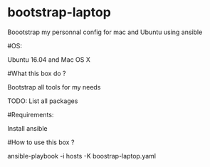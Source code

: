 # bootstrap-laptop
Boootstrap my personnal config for mac and Ubuntu using ansible

#OS:

Ubuntu 16.04 and Mac OS X

#What this box do ?

Bootstrap all tools for my needs

TODO: List all packages

#Requirements:

Install ansible

#How to use this box ?

ansible-playbook -i hosts -K boostrap-laptop.yaml




